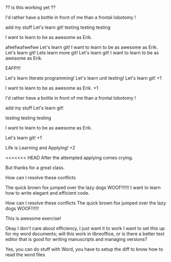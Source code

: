 ?? is this working yet ??


I'd rather have a bottle in front of me than a frontal lobotomy !


add my stuff
Let's learn git!
testing testing testing

I want to learn to be as awesome as Erik.

afeefwafwefwe
Let's learn git!
I want to learn to be as awesome as Erik.
Let's learn git!
Lets learn more git!
Let's learn git!
I want to learn to be as awesome as Erik.

EAFP!!!

Let's learn literate programming!
Let's learn unit testing!
Let's learn git! +1

I want to learn to be as awesome as Erik. +1

I'd rather have a bottle in front of me than a frontal lobotomy !

add my stuff
Let's learn git!

testing testing testing

I want to learn to be as awesome as Erik.

Let's learn git! +1

Life is Learning and Applying! +2

<<<<<<< HEAD
After the attempted applying comes crying.

But thanks for a great class.

How can I resolve these conflicts

The quick brown fox jumped over the lazy dogs
WOOF!!!!!!
I want to learn how to write elegant and efficient code.

How can I resolve these conflicts
The quick brown fox jumped over the lazy dogs
WOOF!!!!!!


This is awesome exercise!

Okay I don't care about efficiency, I just want it to work
I want to set this up for my word documents; will this work in libreoffice, or is there a 
better text editor that is good for writing manuscripts and managing versions?

Yes, you can do stuff with Word, you have to setup the diff to know how to read the word files
